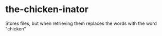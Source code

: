 # the-chicken-inator
Stores files, but when retrieving them replaces the words with the word "chicken"
